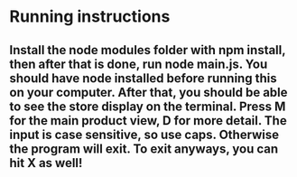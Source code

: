 # Running instructions

## Install the node modules folder with npm install, then after that is done, run node main.js. You should have node installed before running this on your computer. After that, you should be able to see the store display on the terminal. Press M for the main product view, D for more detail. The input is case sensitive, so use caps. Otherwise the program will exit. To exit anyways, you can hit X as well!